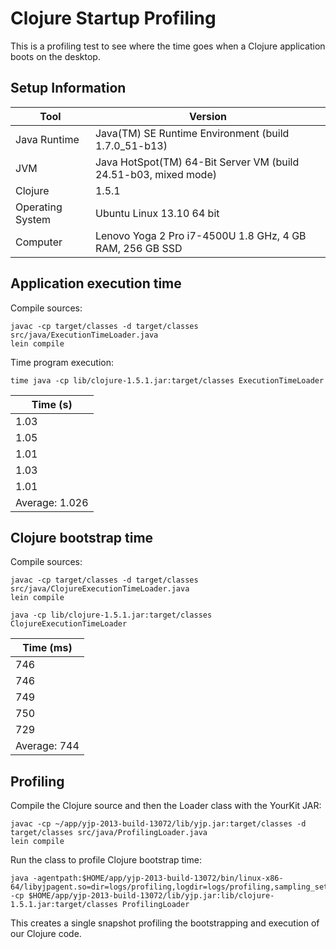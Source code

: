 # Clojure Startup Profiling

This is a profiling test to see where the time goes when a Clojure application boots on the desktop.

## Setup Information

| Tool | Version |
| --- | --- |
| Java Runtime | Java(TM) SE Runtime Environment (build 1.7.0_51-b13) |
| JVM | Java HotSpot(TM) 64-Bit Server VM (build 24.51-b03, mixed mode) |
| Clojure | 1.5.1 |
| Operating System | Ubuntu Linux 13.10 64 bit |
| Computer | Lenovo Yoga 2 Pro i7-4500U 1.8 GHz, 4 GB RAM, 256 GB SSD |

## Application execution time

Compile sources:

```
javac -cp target/classes -d target/classes src/java/ExecutionTimeLoader.java
lein compile
```

Time program execution:

```
time java -cp lib/clojure-1.5.1.jar:target/classes ExecutionTimeLoader
```

| Time (s) |
| ---- |
| 1.03 |
| 1.05 |
| 1.01 |
| 1.03 |
| 1.01 |
| Average: 1.026 |

## Clojure bootstrap time

Compile sources:

```
javac -cp target/classes -d target/classes src/java/ClojureExecutionTimeLoader.java
lein compile
```

```
java -cp lib/clojure-1.5.1.jar:target/classes ClojureExecutionTimeLoader
```

| Time (ms) |
| ---- |
| 746 |
| 746 |
| 749 |
| 750 |
| 729 |
| Average: 744 |

## Profiling

Compile the Clojure source and then the Loader class with the YourKit JAR:

```
javac -cp ~/app/yjp-2013-build-13072/lib/yjp.jar:target/classes -d target/classes src/java/ProfilingLoader.java
lein compile
```

Run the class to profile Clojure bootstrap time:

```
java -agentpath:$HOME/app/yjp-2013-build-13072/bin/linux-x86-64/libyjpagent.so=dir=logs/profiling,logdir=logs/profiling,sampling_settings_path=cpu_sampling_settings -cp $HOME/app/yjp-2013-build-13072/lib/yjp.jar:lib/clojure-1.5.1.jar:target/classes ProfilingLoader
```

This creates a single snapshot profiling the bootstrapping and execution of our Clojure code. 
